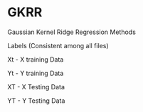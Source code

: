 # GKRR
Gaussian Kernel Ridge Regression Methods

Labels (Consistent among all files)

Xt - X training Data

Yt - Y training Data

XT - X Testing Data

YT - Y Testing Data

